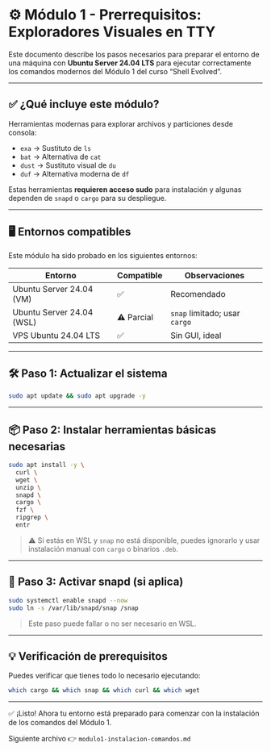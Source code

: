 # ⚙️ Módulo 1 - Prerrequisitos: Exploradores Visuales en TTY

Este documento describe los pasos necesarios para preparar el entorno de una máquina con **Ubuntu Server 24.04 LTS** para ejecutar correctamente los comandos modernos del Módulo 1 del curso “Shell Evolved”.

---

## ✅ ¿Qué incluye este módulo?

Herramientas modernas para explorar archivos y particiones desde consola:

- `exa` → Sustituto de `ls`
- `bat` → Alternativa de `cat`
- `dust` → Sustituto visual de `du`
- `duf` → Alternativa moderna de `df`

Estas herramientas **requieren acceso sudo** para instalación y algunas dependen de `snapd` o `cargo` para su despliegue.

---

## 🖥️ Entornos compatibles

Este módulo ha sido probado en los siguientes entornos:

| Entorno                   | Compatible | Observaciones |
|---------------------------|------------|---------------|
| Ubuntu Server 24.04 (VM) | ✅          | Recomendado   |
| Ubuntu Server 24.04 (WSL)| ⚠️ Parcial | `snap` limitado; usar `cargo` |
| VPS Ubuntu 24.04 LTS     | ✅          | Sin GUI, ideal |

---

## 🛠️ Paso 1: Actualizar el sistema

```bash
sudo apt update && sudo apt upgrade -y
```

---

## 📦 Paso 2: Instalar herramientas básicas necesarias

```bash
sudo apt install -y \
  curl \
  wget \
  unzip \
  snapd \
  cargo \
  fzf \
  ripgrep \
  entr
```

> ⚠️ Si estás en WSL y `snap` no está disponible, puedes ignorarlo y usar instalación manual con `cargo` o binarios `.deb`.

---

## 🔄 Paso 3: Activar snapd (si aplica)

```bash
sudo systemctl enable snapd --now
sudo ln -s /var/lib/snapd/snap /snap
```

> Este paso puede fallar o no ser necesario en WSL.

---

## 💡 Verificación de prerequisitos

Puedes verificar que tienes todo lo necesario ejecutando:

```bash
which cargo && which snap && which curl && which wget
```

---

✅ ¡Listo! Ahora tu entorno está preparado para comenzar con la instalación de los comandos del Módulo 1.

Siguiente archivo 👉 `modulo1-instalacion-comandos.md`
